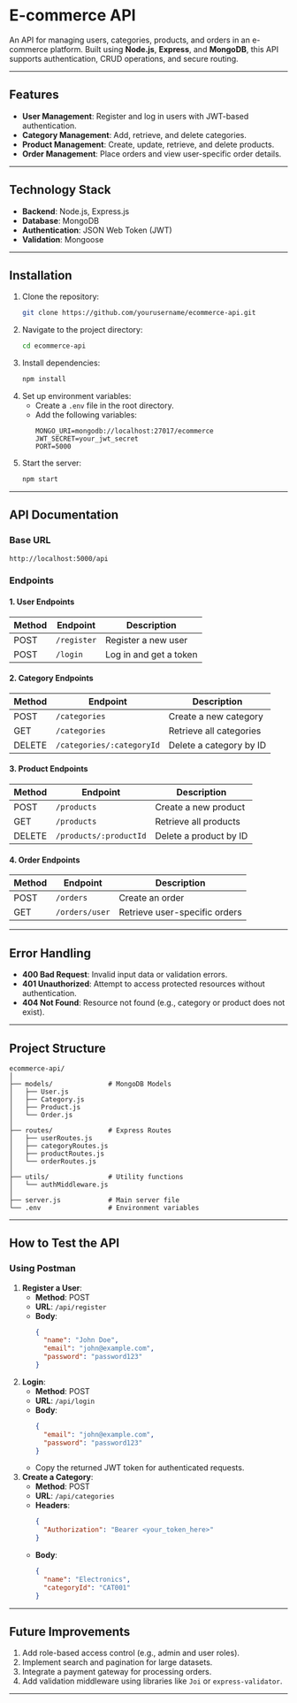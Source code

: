 # **E-commerce API**

An API for managing users, categories, products, and orders in an e-commerce platform. Built using **Node.js**, **Express**, and **MongoDB**, this API supports authentication, CRUD operations, and secure routing.

---

## **Features**

- **User Management**: Register and log in users with JWT-based authentication.
- **Category Management**: Add, retrieve, and delete categories.
- **Product Management**: Create, update, retrieve, and delete products.
- **Order Management**: Place orders and view user-specific order details.

---

## **Technology Stack**

- **Backend**: Node.js, Express.js
- **Database**: MongoDB
- **Authentication**: JSON Web Token (JWT)
- **Validation**: Mongoose

---

## **Installation**

1. Clone the repository:
   ```bash
   git clone https://github.com/yourusername/ecommerce-api.git
   ```
2. Navigate to the project directory:
   ```bash
   cd ecommerce-api
   ```
3. Install dependencies:
   ```bash
   npm install
   ```
4. Set up environment variables:
   - Create a `.env` file in the root directory.
   - Add the following variables:
     ```env
     MONGO_URI=mongodb://localhost:27017/ecommerce
     JWT_SECRET=your_jwt_secret
     PORT=5000
     ```
5. Start the server:
   ```bash
   npm start
   ```

---

## **API Documentation**

### **Base URL**

```
http://localhost:5000/api
```

### **Endpoints**

#### **1. User Endpoints**

| Method | Endpoint        | Description           |
|--------|-----------------|-----------------------|
| POST   | `/register`     | Register a new user   |
| POST   | `/login`        | Log in and get a token |

#### **2. Category Endpoints**

| Method | Endpoint                | Description                    |
|--------|-------------------------|--------------------------------|
| POST   | `/categories`           | Create a new category          |
| GET    | `/categories`           | Retrieve all categories        |
| DELETE | `/categories/:categoryId` | Delete a category by ID        |

#### **3. Product Endpoints**

| Method | Endpoint                | Description                    |
|--------|-------------------------|--------------------------------|
| POST   | `/products`             | Create a new product           |
| GET    | `/products`             | Retrieve all products          |
| DELETE | `/products/:productId`  | Delete a product by ID         |

#### **4. Order Endpoints**

| Method | Endpoint          | Description               |
|--------|-------------------|---------------------------|
| POST   | `/orders`         | Create an order           |
| GET    | `/orders/user`    | Retrieve user-specific orders |

---

## **Error Handling**

- **400 Bad Request**: Invalid input data or validation errors.
- **401 Unauthorized**: Attempt to access protected resources without authentication.
- **404 Not Found**: Resource not found (e.g., category or product does not exist).

---

## **Project Structure**

```
ecommerce-api/
│
├── models/              # MongoDB Models
│   ├── User.js
│   ├── Category.js
│   ├── Product.js
│   └── Order.js
│
├── routes/              # Express Routes
│   ├── userRoutes.js
│   ├── categoryRoutes.js
│   ├── productRoutes.js
│   └── orderRoutes.js
│
├── utils/               # Utility functions
│   └── authMiddleware.js
│
├── server.js            # Main server file
└── .env                 # Environment variables
```

---

## **How to Test the API**

### **Using Postman**
1. **Register a User**:
   - **Method**: POST
   - **URL**: `/api/register`
   - **Body**:
     ```json
     {
       "name": "John Doe",
       "email": "john@example.com",
       "password": "password123"
     }
     ```
2. **Login**:
   - **Method**: POST
   - **URL**: `/api/login`
   - **Body**:
     ```json
     {
       "email": "john@example.com",
       "password": "password123"
     }
     ```
   - Copy the returned JWT token for authenticated requests.
3. **Create a Category**:
   - **Method**: POST
   - **URL**: `/api/categories`
   - **Headers**:
     ```json
     {
       "Authorization": "Bearer <your_token_here>"
     }
     ```
   - **Body**:
     ```json
     {
       "name": "Electronics",
       "categoryId": "CAT001"
     }
     ```

---

## **Future Improvements**

1. Add role-based access control (e.g., admin and user roles).
2. Implement search and pagination for large datasets.
3. Integrate a payment gateway for processing orders.
4. Add validation middleware using libraries like `Joi` or `express-validator`.

---
